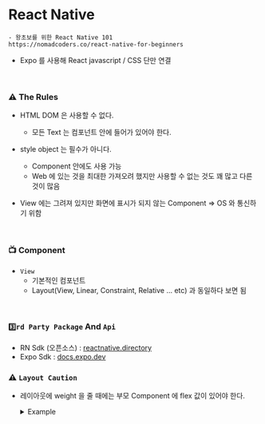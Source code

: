# React Native

    - 왕초보를 위한 React Native 101
    https://nomadcoders.co/react-native-for-beginners

* Expo 를 사용해 React javascript / CSS 단만 연결

<br/>

### ⚠️ The Rules
* HTML DOM 은 사용할 수 없다.
    - 모든 Text 는 <Text></Text> 컴포넌트 안에 들어가 있어야 한다.
    
* style object 는 필수가 아니다.
    - Component 안에도 사용 가능
    - Web 에 있는 것을 최대한 가져오려 했지만 사용할 수 없는 것도 꽤 많고 다른 것이 많음
  
* View 에는 그려져 있지만 화면에 표시가 되지 않는 Component => OS 와 통신하기 위함

<br />

### 📺 Component

  * `View`
      * 기본적인 컴포넌트
      * Layout(View, Linear, Constraint, Relative ... etc) 과 동일하다 보면 됨

<br />

### `3️⃣rd Party Package` And `Api`
  * RN Sdk (오픈소스) : <a href="https://reactnative.directory">reactnative.directory</a>
  * Expo Sdk : <a href="https://docs.expo.dev/versions/latest/"> docs.expo.dev</a>
  
### ⚠️ `Layout Caution`
* 레이아웃에 weight 을 줄 때에는 부모 Component 에 flex 값이 있어야 한다.
  <details><summary>Example</summary>
  
    ```html
   <View style={{ flex: 1 }}>       // 부모 뷰
       <View style={{ flex: 1, backgroundColor: "tomato"}}></View>
       <View style={{ flex: 1, backgroundColor: "teal"}}></View>
       <View style={{ flex: 1, backgroundColor: "orange"}}></View>
   </View>
  ```      
  
  </details>


